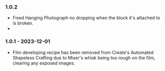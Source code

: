 ### 1.0.2 
- Fixed Hanging Photograph no dropping when the block it's attached to is broken.
- 

### 1.0.1 - 2023-12-01
- Film developing recipe has been removed from Create's Automated Shapeless Crafting due to Mixer's whisk being too rough on the film, clearing any exposed images.   
